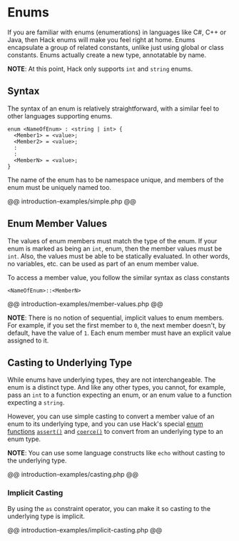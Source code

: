 # Enums

If you are familiar with enums (enumerations) in languages like C#, C++ or Java, then Hack enums will make you feel right at home. Enums encapsulate a group of related constants, unlike just using global or class constants. Enums actually create a new type, annotatable by name. 

**NOTE**: At this point, Hack only supports `int` and `string` enums.

## Syntax

The syntax of an enum is relatively straightforward, with a similar feel to other languages supporting enums.

```
enum <NameOfEnum> : <string | int> {
  <Member1> = <value>;
  <Member2> = <value>;
  :
  :
  <MemberN> = <value>;
} 
```

The name of the enum has to be namespace unique, and members of the enum must be uniquely named too.

@@ introduction-examples/simple.php @@

## Enum Member Values

The values of enum members must match the type of the enum. If your enum is marked as being an `int`, enum, then the member values must be `int`. Also, the values must be able to be statically evaluated. In other words, no variables, etc. can be used as part of an enum member value.

To access a member value, you follow the similar syntax as class constants

```
<NameOfEnum>::<MemberN>
```

@@ introduction-examples/member-values.php @@

**NOTE**: There is no notion of sequential, implicit values to enum members. For example, if you set the first member to `0`, the next member doesn't, by default, have the value of `1`. Each enum member must have an explicit value assigned to it. 

## Casting to Underlying Type

While enums have underlying types, they are not interchangeable. The enum is a distinct type. And like any other types, you cannot, for example, pass an `int` to a function expecting an enum, or an enum value to a function expecting a `string`. 

However, you can use simple casting to convert a member value of an enum to its underlying type, and you can use Hack's special [enum functions](functions.md) [`assert()`](functions.md#assert) and [`coerce()`](functions.md#coerce) to convert from an underlying type to an enum type.

**NOTE**: You can use some language constructs like `echo` without casting to the underlying type.

@@ introduction-examples/casting.php @@

### Implicit Casting

By using the `as` constraint operator, you can make it so casting to the underlying type is implicit.

@@ introduction-examples/implicit-casting.php @@
